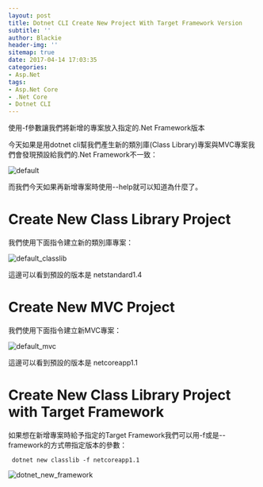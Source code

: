 ```yaml
---
layout: post
title: Dotnet CLI Create New Project With Target Framework Version
subtitle: ''
author: Blackie
header-img: ''
sitemap: true
date: 2017-04-14 17:03:35
categories:
- Asp.Net
tags: 
- Asp.Net Core
- .Net Core
- Dotnet CLI
---
```


使用-f參數讓我們將新增的專案放入指定的.Net Framework版本

<!-- More -->

今天如果是用dotnet cli幫我們產生新的類別庫(Class Library)專案與MVC專案我們會發現預設給我們的.Net Framework不一致：

![default](default.png)

而我們今天如果再新增專案時使用--help就可以知道為什麼了。

# Create New Class Library Project #

我們使用下面指令建立新的類別庫專案：

![default_classlib](default_classlib.png)

這邊可以看到預設的版本是 netstandard1.4

# Create New MVC Project #

我們使用下面指令建立新MVC專案：

![default_mvc](default_mvc.png)

這邊可以看到預設的版本是 netcoreapp1.1

# Create New Class Library Project with Target Framework #

如果想在新增專案時給予指定的Target Framework我們可以用-f或是--framework的方式帶指定版本的參數：

     dotnet new classlib -f netcoreapp1.1

![dotnet_new_framework](dotnet_new_framework.png)